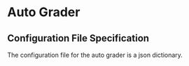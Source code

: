 # Auto Grader

## Configuration File Specification
The configuration file for the auto grader is a json dictionary.
